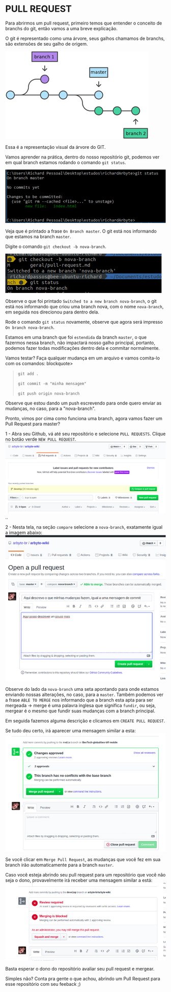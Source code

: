 # PULL REQUEST

Para abrirmos um pull request, primeiro temos que entender o conceito de branchs do git, então vamos a uma breve explicação.

O git é representado como uma árvore, seus galhos chamamos de branchs, são extensões de seu galho de origem.

![](../imagens/git/tree.png)

Essa é a representação visual da árvore do GIT.

Vamos aprender na prática, dentro do nosso repositório git, podemos ver em qual branch estamos rodando o comando `git status`.

![](./../imagens/github/status.PNG)

Veja que é printado a frase `On Branch master`. O git está nos informando que estamos na branch `master`.

Digite o comando `git checkout -b nova-branch`.

![](./../imagens/git/branch.png)

Observe o que foi printado `Switched to a new branch nova-branch`, o git está nos informando que criou uma branch nova, com o nome `nova-branch`, em seguida nos direcionou para dentro dela.

Rode o comando `git status` novamente, observe que agora será impresso `On branch nova-branch`.

Estamos em uma branch que foi `estendida` da branch `master`, o que fazermos nessa branch, não impactará nosso galho principal, portanto, podemos fazer todas modificações dentro dela e commitar normalmente.

Vamos testar? Faça qualquer mudança em um arquivo e vamos comita-lo com os comandos:
blockquote>
 > `git add .`
 >
 > `git commit -m "minha mensagem"`
 >
 > `git push origin nova-branch`

Observe que estou dando um push escrevendo para onde quero enviar as mudanças, no caso, para a "nova-branch".

Pronto, vimos por cima como funciona uma branch, agora vamos fazer um Pull Request para master?

1 - Abra seu Github, vá até seu repositório e selecione `PULL REQUESTS`. Clique no botão verde `NEW PULL REQUEST`.
![](./../imagens/github/repository-pull.png)..


2 - Nesta tela, na seção `compare` selecione a `nova-branch`, exatamente igual a imagem abaixo:
![](./../imagens/github/pull-request-open.png)

Observe do lado da `nova-branch` uma seta apontando para onde estamos enviando nossas alterações, no caso, para a `master`.
Também podemos ver a frase `ABLE TO MERGE` nos informando que a branch esta apta para ser mergeada -> merge é uma palavra inglesa que significa `fundir`, ou seja, mergear é o mesmo que fundir suas mudanças com a branch principal.


Em seguida fazemos alguma descrição e clicamos em `CREATE PULL REQUEST`.

Se tudo deu certo, irá aparecer uma mensagem similar a esta:
![](./../imagens/github/pull-request-opened.png)

Se você clicar em `Merge Pull Request`, as mudanças que você fez em sua branch irão automaticamente para a branch `master`.


Caso você esteja abrindo seu pull request para um repositório que você não seja o dono, provavelmente irá receber uma mensagem similar a está:
![](./../imagens/github/blocked-pr.png)

Basta esperar o dono do repositório avaliar seu pull request e mergear.


Simples não? Conta pra gente o que achou, abrindo um Pull Request para esse repositório com seu feeback ;)
